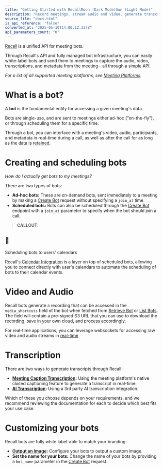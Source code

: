 ```yaml
---
title: "Getting Started with RecallMoon (Dark Mode)Sun (Light Mode)"
description: "Record meetings, stream audio and video, generate transcripts, and so much more."
source_file: "docs.html"
is_api_reference: "false"
converted_at: "2025-06-10T14:00:12.337Z"
api_parameters_count: "0"
---
```

[Recall](https://recall.ai) is a unified API for meeting bots.

Through Recall's API and fully managed bot infrastructure, you can easily white-label bots and send them to meetings to capture the audio, video, transcriptions, and metadata from the meeting - all through a simple API.

*For a list of all supported meeting platforms, see [Meeting Platforms](/docs/meeting-platforms).*

# What is a bot?

[](#what-is-a-bot)

A **bot** is the fundamental entity for accessing a given meeting's data.

Bots are single-use, and are sent to meetings either ad-hoc ("on-the-fly"), or through scheduling them for a specific time.

Through a bot, you can interface with a meeting's video, audio, participants, and metadata in real-time during a call, as well as after the call for as long as the data is [retained](/docs/data-retention).

# Creating and scheduling bots

[](#creating-and-scheduling-bots)

*How do I actually get bots to my meetings?*

There are two types of bots:
- **Ad-hoc bots:** These are on-demand bots, sent immediately to a meeting by making a [Create Bot](/reference/bot_create) request without specifying a `join_at` time.
- **Scheduled bots:** Bots can also be scheduled through the [Create Bot](/reference/bot_create) endpoint with a `join_at` parameter to specify when the bot should join a call.

> **CALLOUT**:

## 📘

Scheduling bots to users' calendars

Recall's [Calendar Integration](/docs/calendar-integration) is a layer on top of scheduled bots, allowing you to connect directly with user's calendars to automate the scheduling of bots to their calendar events.

# Video and Audio

[](#video-and-audio)

Recall bots generate a recording that can be accessed in the `media_shortcuts` field of the bot when fetched from [Retrieve Bot](/reference/bot_retrieve) or [List Bots](/reference/bot_list). The field will contain a pre-signed S3 URL that you can use to download the recording, save in your own cloud, and process accordingly.

For real-time applications, you can leverage websockets for accessing raw video and audio streams in [real-time](/docs/real-time-audio-protocol)

# Transcription

[](#transcription)

There are two ways to generate transcripts through Recall:
- **[Meeting Caption Transcription](/docs/meeting-caption-transcription):** Using the meeting platform's native closed captioning feature to generate a transcript in real-time.
- **[AI Transcription](/docs/ai-transcription):** Using a 3rd party AI transcription integration.

Which of these you choose depends on your requirements, and we recommend reviewing the documentation for each to decide which best fits your use case.

# Customizing your bots

[](#customizing-your-bots)

Recall bots are fully white label-able to match your branding:
- **[Output an Image](/docs/output-video-in-meetings):** Configure your bots to output a custom image.
- **Set the name for your bots:** Change the name of your bots by providing a `bot_name` parameter in the [Create Bot](/reference/bot_create) request.

